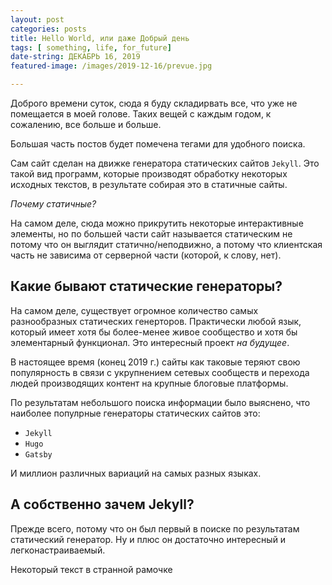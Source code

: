 ```yaml
---
layout: post
categories: posts
title: Hello World, или даже Добрый день
tags: [ something, life, for_future]
date-string: ДЕКАБРЬ 16, 2019
featured-image: /images/2019-12-16/prevue.jpg

---
```




Доброго времени суток, сюда я буду складирвать все, что уже не помещается в моей голове. Таких вещей с каждым годом, к сожалению, все больше и больше. 

Большая часть постов будет помечена тегами для удобного поиска.

Cам сайт сделан на движке генератора статических сайтов ``Jekyll``. Это такой вид программ, которые производят обработку некоторых исходных текстов, в результате собирая это в статичные сайты. 

*Почему статичные?* 

На самом деле, сюда можно прикрутить некоторые интерактивные элементы, но по большей части сайт называется статическим не потому что он выглядит статично/неподвижно, а потому что клиентская часть не зависима от серверной части (которой, к слову, нет). 

## Какие бывают статические генераторы? 

На самом деле, существует огромное количество самых разнообразных статических генерторов. Практически любой язык, который имеет хотя бы более-менее живое сообщество и хотя бы элементарный функционал. Это интересный проект *на будущее*. 

В настоящее время (конец 2019 г.) сайты как таковые теряют свою популярность в связи с укрупнением сетевых сообществ и перехода людей производящих контент на крупные блоговые платформы. 

По результатам небольшого поиска информации было выяснено, что наиболее популрные генераторы статических сайтов это: 
- ``Jekyll``
- ``Hugo``
- ``Gatsby``

И миллион различных вариаций на самых разных языках. 


## А собственно зачем Jekyll? 

Прежде всего, потому что он был первый в поиске по результатам статический генератор. Ну и плюс он достаточно интересный и легконастраиваемый. 



<div class="admonition">Некоторый текст в странной рамочке</div>